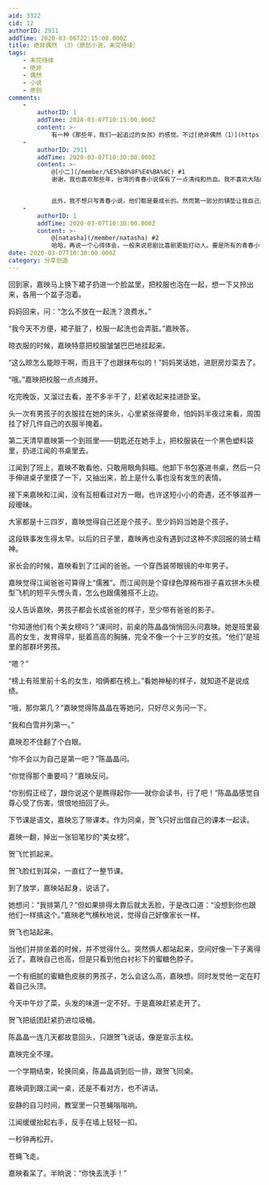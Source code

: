 ```yaml
---
aid: 3322
cid: 12
authorID: 2911
addTime: 2020-03-06T22:15:00.000Z
title: 绝非偶然 （3）（原创小说，未完待续）
tags:
    - 未完待续
    - 绝非
    - 偶然
    - 小说
    - 原创
comments:
    -
        authorID: 1
        addTime: 2020-03-07T10:15:00.000Z
        content: >-
            有一种《那些年，我们一起追过的女孩》的感觉。不过[绝非偶然（1）](https://2049bbs.xyz/t/3194)又做了更多铺垫，很期待接下来的故事走向。
    -
        authorID: 2911
        addTime: 2020-03-07T10:30:00.000Z
        content: >-
            @[小二](/member/%E5%B0%8F%E4%BA%8C) #1
            谢谢，我也喜欢那些年，台湾的青春小说保有了一点清纯和热血。我不喜欢大陆的青春小说，白瞎了好年华。


            此外，我不想只写青春小说，他们都是要成长的。然而第一部分的铺垫让我自己是觉得有点心痛的，美好的年轻人在长大之后，不可避免地面临社会观念的桎梏和束缚……
    -
        authorID: 1
        addTime: 2020-03-07T10:30:00.000Z
        content: >-
            @[natasha](/member/natasha) #2
            哈哈，再说一个心得体会，一般来说悲剧比喜剧更能打动人。要是所有的青春小说都有童话般的结局，那么青春也就不那么可贵了。长大之后的交往总是掺杂了太多的东西，而青春时代，一个不经意间的挥手可能就能让你念念不忘……
date: 2020-03-07T10:30:00.000Z
category: 分享创造
---
```


回到家，嘉映马上换下裙子扔进一个脸盆里，把校服也泡在一起，想一下又拎出来，各用一个盆子泡着。

妈妈回来，问：“怎么不放在一起洗？浪费水。”

“我今天不方便，裙子脏了，校服一起洗也会弄脏。”嘉映答。

晾衣服的时候，嘉映特意把校服皱皱巴巴地挂起来。

“这么晾怎么能晾干啊，而且干了也跟抹布似的！”妈妈笑话她，进厨房炒菜去了。

“哦。”嘉映把校服一点点摊开。

吃完晚饭，又溜过去看，差不多半干了，赶紧收起来挂进卧室。

头一次有男孩子的衣服挂在她的床头，心里紧张得要命，怕妈妈半夜过来看，周围挂了好几件自己的衣服半掩着。

第二天清早嘉映第一个到班里——钥匙还在她手上，把校服装在一个黑色塑料袋里，扔进江闻的书桌里去。

江闻到了班上，嘉映不敢看他，只敢用眼角斜瞄。他卸下书包塞进书桌，然后一只手伸进桌子里摸了一下，又抽出来，脸上是什么事也没有发生的表情。

接下来嘉映和江闻，没有互相看过对方一眼。也许这短小小的奇遇，还不够滋养一段暧昧。

大家都是十三四岁，嘉映觉得自己还是个孩子。至少妈妈当她是个孩子。

这段轶事发生得太早。以后的日子里，嘉映再也没有遇到过这种不求回报的骑士精神。

家长会的时候，嘉映看到了江闻的爸爸。一个穿西装带眼镜的中年男子。

嘉映觉得江闻爸爸可算得上“儒雅”。而江闻则是个穿绿色厚棉布褂子喜欢拼木头模型飞机的短平头愣头青，怎么也跟儒雅搭不上边。

没人告诉嘉映，男孩子都会长成爸爸的样子，至少带有爸爸的影子。

“你知道他们有个美女榜吗？”课间时，前桌的陈晶晶悄悄回头问嘉映。她是班里最高的女生，发育得早，挺着高高的胸脯，完全不像一个十三岁的女孩。“他们”是班里的那群坏男孩。

“嗯？”

“榜上有班里前十名的女生，咱俩都在榜上。”看她神秘的样子，就知道不是说成绩。

“哦，那你第几？”嘉映觉得陈晶晶在等她问，只好尽义务问一下。

“我和白雪并列第一。”

嘉映忍不住翻了个白眼。

“你不会以为自己是第一吧？”陈晶晶问。

“你觉得那个重要吗？”嘉映反问。

“你别假正经了，跟你说这个是瞧得起你——就你会读书，行了吧！”陈晶晶感觉自尊心受了伤害，恨恨地扭回了头。

下节课是语文，嘉映忘了带课本。作为同桌，贺飞只好出借自己的课本一起读。

嘉映一翻，掉出一张铅笔抄的“美女榜”。

贺飞忙抓起来。

贺飞脸红到耳朵，一直红了一整节课。

到了放学，嘉映站起身，说话了。

她想问：“我排第几？”但如果排得太靠后就太丢脸，于是改口道：“没想到你也跟他们一样搞这个。”嘉映老气横秋地说，觉得自己好像家长一样。

贺飞也站起来。

当他们并排坐着的时候，并不觉得什么。突然俩人都站起来，空间好像一下子离得近了。嘉映自己也高，但是只看到他白衬衫下的蜜糖色脖子。

一个有细腻的蜜糖色皮肤的男孩子，怎么会这么高，嘉映想。同时发觉他一定在盯着自己头顶。

今天中午炒了菜，头发的味道一定不好。于是嘉映赶紧走开了。

贺飞把纸团赶紧扔进垃圾桶。

陈晶晶一连几天都故意回头，只跟贺飞说话，像是宣示主权。

嘉映完全不理。

一个学期结束，轮换同桌，陈晶晶调到后一排，跟贺飞同桌。

嘉映调到跟江闻一桌，还是不看对方，也不讲话。

安静的自习时间，教室里一只苍蝇嗡嗡响。

江闻缓缓抬起右手，反手在墙上轻轻一扣。

一秒钟再松开。

苍蝇飞走。

嘉映看呆了。半晌说：“你快去洗手！”
